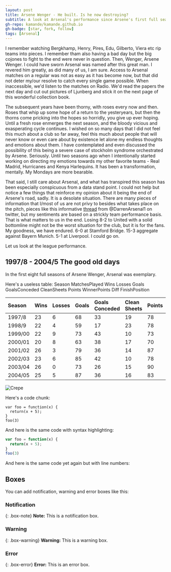 ```yaml
---
layout: post
title: Arsene Wenger - He built. Is he now destroying?
subtitle: A look at Arsenal's performance since Arsene's first full season in charge
gh-repo: kamande/kamande.github.io
gh-badge: [star, fork, follow]
tags: [Arsenal]
---
```


I remember watching Bergkhamp, Henry, Pires, Edu, Gilberto, Viera etc rip teams into pieces. I remember tham also having a bad day but the big cojones to fight to the end were never in question. Then, Wenger, Arsene Wenger. I could have sworn Arsenal was named after this great man. I revered him greatly, as did many of us, I am sure. Access to Arsenal matches on a regular was not as easy as it has become now, but that did not deter my/our resolve to catch every single game possible. When inaccessible, we'd listen to the matches on Radio. We'd read the papers the next day and cut out pictures of Ljunberg and stick it on the next page of this wonderful collection book.

The subsequent years have been thorny, with roses every now and then. Roses that whip up some hope of a return to the yesteryears, but then the thorns come pricking into the hopes so horridly, you give up ever hoping. Until a fresh rose enmerges the next season, and the bloody vicious and exasperating cycle continues. I wished on so many days that I did not feel this much about a club so far away, feel this much about people that will never know or even care about by existence let alone my endless thoughts and emotions about them. I have contemplated and even discussed the possibility of this being a severe case of stockholm syndrome orchestrated by Arsene. Seriously. Until two seasons ago when I intentionally started working on directing my emotions towards my other favorite teams - Real Madrid, Hurricanes and Kenya Harlequins. It has been a transformation, mentally. My Mondays are more bearable.

That said, I still care about Arsenal, and what has transpired this season has been especially conspicuous from a data stand point. I could not help but notice a few things that reinforce my opinion about it being the end of Arsene's road, sadly. It is a desolate situation. There are many pieces of information that I/most of us are not privy to besides what takes place on the pitch, pieces like this informative [thread](https://twitter.com/DarrenArsenal1/status/969514628056264705) from @DarrenArsenal1 on twitter, but my sentiments are based on a strickly team performance basis. That is what matters to us in the end. Losing 8-2 to United with a solid bottomline might not be the worst situation for the club, but it is for the fans. My goodness, we have endured. 6-0 at Stamford Bridge. 15-3 aggregate against Bayern Munich. 5-1 at Liverpool. I could go on.

Let us look at the league performance.

## 1997/8 - 2004/5 The good old days
In the first eight full seasons of Arsene Wenger, Arsenal was exemplary. 

Here's a useless table:
Season	MatchesPlayed	Wins	Losses	Goals	GoalsConceded	CleanSheets	Points	WinnerPoints	Diff	FinishPosition

| Season | Wins | Losses | Goals | Goals Conceded | Clean Sheets | Points | Winner Points | League Position |
| :------ |:--- | :--- |:--- |:--- |:--- |:--- |:--- |:--- |
| 1997/8 | 23 | 6 | 68 | 33 | 19 | 78 | 78 | 1 |
| 1998/9 | 22 | 4 | 59 | 17 | 23 | 78 | 79 | 2 |
| 1999/00 | 22 | 9 | 73 | 43 | 10 | 73 | 91 | 2 |
| 2000/01 | 20 | 8 | 63 | 38 | 17 | 70 | 80 | 2 |
| 2001/02 | 26 | 3 | 79 | 36 | 14 | 87 | 87 | 1 |
| 2002/03 | 23 | 6 | 85 | 42 | 10 | 78 | 83 | 2 |
| 2003/04 | 26 | 0 | 73 | 26 | 15 | 90 | 90 | 1 |
| 2004/05 | 25 | 5 | 87 | 36 | 16 | 83 | 95 | 2 |

![Crepe](http://s3-media3.fl.yelpcdn.com/bphoto/cQ1Yoa75m2yUFFbY2xwuqw/348s.jpg)

Here's a code chunk:

~~~
var foo = function(x) {
  return(x + 5);
}
foo(3)
~~~

And here is the same code with syntax highlighting:

```javascript
var foo = function(x) {
  return(x + 5);
}
foo(3)
```

And here is the same code yet again but with line numbers:

## Boxes
You can add notification, warning and error boxes like this:

### Notification

{: .box-note}
**Note:** This is a notification box.

### Warning

{: .box-warning}
**Warning:** This is a warning box.

### Error

{: .box-error}
**Error:** This is an error box.

